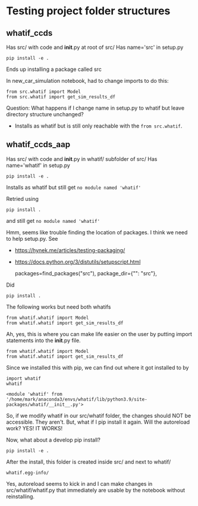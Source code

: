 Testing project folder structures
=================================

whatif_ccds
------------

Has src/ with code and __init__.py at root of src/
Has name='src' in setup.py

    pip install -e .
    
Ends up installing a package called src

In new_car_simulation notebook, had to change imports to do this:

    from src.whatif import Model
    from src.whatif import get_sim_results_df
    
Question: What happens if I change name in setup.py to whatif but
leave directory structure unchanged?

* Installs as whatif but is still only reachable with the `from src.whatif`.

whatif_ccds_aap
---------------

Has src/ with code and __init__.py in whatif/ subfolder of src/
Has name='whatif' in setup.py

    pip install -e .
    
Installs as whatif but still get `no module named 'whatif'`

Retried using 

    pip install .
    
and still get `no module named 'whatif'`

Hmm, seems like trouble finding the location of packages. I think we
need to help setup.py. See 

* https://hynek.me/articles/testing-packaging/
* https://docs.python.org/3/distutils/setupscript.html

    packages=find_packages("src"),
    package_dir={"": "src"},
    
Did 

    pip install .
    
The following works but need both whatifs

    from whatif.whatif import Model
    from whatif.whatif import get_sim_results_df
    
Ah, yes, this is where you can make life easier on the user by putting
import statements into the __init__.py file.

    from whatif.whatif import Model
    from whatif.whatif import get_sim_results_df
    
Since we installed this with pip, we can find out where it got installed to by

    import whatif
    whatif
    
    <module 'whatif' from '/home/mark/anaconda3/envs/whatif/lib/python3.9/site-packages/whatif/__init__.py'>
    
So, if we modify whatif in our src/whatif folder, the changes should NOT be accessible.
They aren't. But, what if I pip install it again. Will the autoreload work? YES! IT WORKS!

Now, what about a develop pip install?

	pip install -e .
	
After the install, this folder is created inside src/ and next to whatif/

    whatif.egg-info/
    
Yes, autoreload seems to kick in and I can make changes in src/whatif/whatif.py
that immediately are usable by the notebook without reinstalling.


